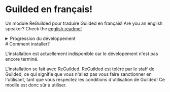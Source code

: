 # Guilded en français!

Un module ReGuilded pour traduire Guilded en français!
Are you an english speaker? Check the [english readme!](https://github.com/helloyanis/guildedfr/blob/main/README_EN.md)
<details>

<summary>Progression du développement</summary>

**Progression :**

`▰╍╍╍╍╍╍╍╍╍╍╍╍╍╍╍╍╍ 5%`
  
> Chat principal et interface générale - *Priorité actuelle, beaucoup de choses à traduire*

`▰▰▰▰▰▰╍╍╍╍╍╍╍╍ 60%`

> Menu paramètres de serveur - *Priorité actuelle*

`▰╍╍╍╍╍╍╍╍╍╍╍╍╍╍╍╍╍╍ 10%`

> Menu paramèttres utilisateur - *Priorité future*

`/╍╍╍╍╍╍╍╍╍╍╍╍╍╍╍╍╍╍╍ 1%`
  
> Menus clic droits
  
`╍╍╍╍╍╍╍╍╍╍╍╍╍╍╍╍╍╍╍╍ 0%`
  
> Modals (les popups)
  
`╍╍╍╍╍╍╍╍╍╍╍╍╍╍╍╍╍╍╍╍ 0%`

> Profils

`╍╍╍╍╍╍╍╍╍╍╍╍╍╍╍╍╍╍╍╍ 0%`

> Bots

`╍╍╍╍╍╍╍╍╍╍╍╍╍╍╍╍╍╍╍╍ 0%`

> Page découverte

`╍╍╍╍╍╍╍╍╍╍╍╍╍╍╍╍╍╍╍╍╍ 0%`
</details>
# Comment installer?

L'installation est actuellement indisponible car le dévelopement n'est pas encore terminé.

L'installation se fait avec [ReGuilded](https://www.reguilded.dev/fr-FR). ReGuilded est toléré par le staff de Guilded, ce qui signifie que vous n'allez pas vous faire sanctionner en l'utilisant, tant que vous respectez les conditions d'utilisation de Guilded! Ce modile est donc sûr à utiliser.
